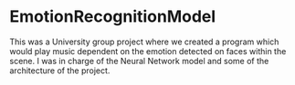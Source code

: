 # EmotionRecognitionModel
This was a University group project where we created a program which would play music dependent on the emotion detected on faces within the scene.
I was in charge of the Neural Network model and some of the architecture of the project.
